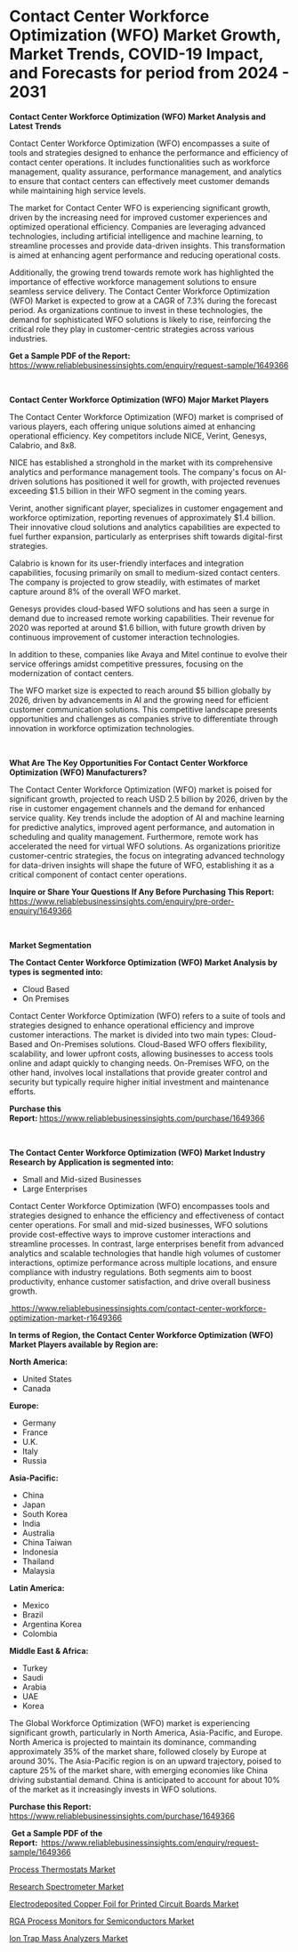 <p><h1>Contact Center Workforce Optimization (WFO) Market Growth, Market Trends, COVID-19 Impact, and Forecasts for period from 2024 - 2031</h1></p><p><strong>Contact Center Workforce Optimization (WFO) Market Analysis and Latest Trends</strong></p>
<p><p>Contact Center Workforce Optimization (WFO) encompasses a suite of tools and strategies designed to enhance the performance and efficiency of contact center operations. It includes functionalities such as workforce management, quality assurance, performance management, and analytics to ensure that contact centers can effectively meet customer demands while maintaining high service levels. </p><p>The market for Contact Center WFO is experiencing significant growth, driven by the increasing need for improved customer experiences and optimized operational efficiency. Companies are leveraging advanced technologies, including artificial intelligence and machine learning, to streamline processes and provide data-driven insights. This transformation is aimed at enhancing agent performance and reducing operational costs.</p><p>Additionally, the growing trend towards remote work has highlighted the importance of effective workforce management solutions to ensure seamless service delivery. The Contact Center Workforce Optimization (WFO) Market is expected to grow at a CAGR of 7.3% during the forecast period. As organizations continue to invest in these technologies, the demand for sophisticated WFO solutions is likely to rise, reinforcing the critical role they play in customer-centric strategies across various industries.</p></p>
<p><strong>Get a Sample PDF of the Report:&nbsp;</strong> <a href="https://www.reliablebusinessinsights.com/enquiry/request-sample/1649366?utm_campaign=116&utm_medium=2&utm_source=Github&utm_content=ia&utm_term=29122024&utm_id=contact-center-workforce-optimization-wfo">https://www.reliablebusinessinsights.com/enquiry/request-sample/1649366</a></p>
<p>&nbsp;</p>
<p><strong>Contact Center Workforce Optimization (WFO) Major Market Players</strong></p>
<p><p>The Contact Center Workforce Optimization (WFO) market is comprised of various players, each offering unique solutions aimed at enhancing operational efficiency. Key competitors include NICE, Verint, Genesys, Calabrio, and 8x8. </p><p>NICE has established a stronghold in the market with its comprehensive analytics and performance management tools. The company's focus on AI-driven solutions has positioned it well for growth, with projected revenues exceeding $1.5 billion in their WFO segment in the coming years.</p><p>Verint, another significant player, specializes in customer engagement and workforce optimization, reporting revenues of approximately $1.4 billion. Their innovative cloud solutions and analytics capabilities are expected to fuel further expansion, particularly as enterprises shift towards digital-first strategies.</p><p>Calabrio is known for its user-friendly interfaces and integration capabilities, focusing primarily on small to medium-sized contact centers. The company is projected to grow steadily, with estimates of market capture around 8% of the overall WFO market.</p><p>Genesys provides cloud-based WFO solutions and has seen a surge in demand due to increased remote working capabilities. Their revenue for 2020 was reported at around $1.6 billion, with future growth driven by continuous improvement of customer interaction technologies.</p><p>In addition to these, companies like Avaya and Mitel continue to evolve their service offerings amidst competitive pressures, focusing on the modernization of contact centers.</p><p>The WFO market size is expected to reach around $5 billion globally by 2026, driven by advancements in AI and the growing need for efficient customer communication solutions. This competitive landscape presents opportunities and challenges as companies strive to differentiate through innovation in workforce optimization technologies.</p></p>
<p>&nbsp;</p>
<p><strong>What Are The Key Opportunities For Contact Center Workforce Optimization (WFO) Manufacturers?</strong></p>
<p><p>The Contact Center Workforce Optimization (WFO) market is poised for significant growth, projected to reach USD 2.5 billion by 2026, driven by the rise in customer engagement channels and the demand for enhanced service quality. Key trends include the adoption of AI and machine learning for predictive analytics, improved agent performance, and automation in scheduling and quality management. Furthermore, remote work has accelerated the need for virtual WFO solutions. As organizations prioritize customer-centric strategies, the focus on integrating advanced technology for data-driven insights will shape the future of WFO, establishing it as a critical component of contact center operations.</p></p>
<p><strong>Inquire or Share Your Questions If Any Before Purchasing This Report:</strong> <a href="https://www.reliablebusinessinsights.com/enquiry/pre-order-enquiry/1649366?utm_campaign=116&utm_medium=2&utm_source=Github&utm_content=ia&utm_term=29122024&utm_id=contact-center-workforce-optimization-wfo">https://www.reliablebusinessinsights.com/enquiry/pre-order-enquiry/1649366</a></p>
<p>&nbsp;</p>
<p><strong>Market Segmentation</strong></p>
<p><strong>The Contact Center Workforce Optimization (WFO) Market Analysis by types is segmented into:</strong></p>
<p><ul><li>Cloud Based</li><li>On Premises</li></ul></p>
<p><p>Contact Center Workforce Optimization (WFO) refers to a suite of tools and strategies designed to enhance operational efficiency and improve customer interactions. The market is divided into two main types: Cloud-Based and On-Premises solutions. Cloud-Based WFO offers flexibility, scalability, and lower upfront costs, allowing businesses to access tools online and adapt quickly to changing needs. On-Premises WFO, on the other hand, involves local installations that provide greater control and security but typically require higher initial investment and maintenance efforts.</p></p>
<p><strong>Purchase this Report:&nbsp;</strong><a href="https://www.reliablebusinessinsights.com/purchase/1649366?utm_campaign=116&utm_medium=2&utm_source=Github&utm_content=ia&utm_term=29122024&utm_id=contact-center-workforce-optimization-wfo">https://www.reliablebusinessinsights.com/purchase/1649366</a></p>
<p>&nbsp;</p>
<p><strong>The Contact Center Workforce Optimization (WFO) Market Industry Research by Application is segmented into:</strong></p>
<p><ul><li>Small and Mid-sized Businesses</li><li>Large Enterprises</li></ul></p>
<p><p>Contact Center Workforce Optimization (WFO) encompasses tools and strategies designed to enhance the efficiency and effectiveness of contact center operations. For small and mid-sized businesses, WFO solutions provide cost-effective ways to improve customer interactions and streamline processes. In contrast, large enterprises benefit from advanced analytics and scalable technologies that handle high volumes of customer interactions, optimize performance across multiple locations, and ensure compliance with industry regulations. Both segments aim to boost productivity, enhance customer satisfaction, and drive overall business growth.</p></p>
<p><a href="https://www.reliablebusinessinsights.com/contact-center-workforce-optimization-market-r1649366?utm_campaign=116&utm_medium=2&utm_source=Github&utm_content=ia&utm_term=29122024&utm_id=contact-center-workforce-optimization-wfo">&nbsp;https://www.reliablebusinessinsights.com/contact-center-workforce-optimization-market-r1649366</a></p>
<p><strong>In terms of Region, the Contact Center Workforce Optimization (WFO) Market Players available by Region are:</strong></p>
<p>
    <p> <strong> North America: </strong>
        <ul>
            <li>United States</li>
            <li>Canada</li>
        </ul>
        </p> 
    <p> <strong> Europe: </strong>
        <ul>
            <li>Germany</li>
            <li>France</li>
            <li>U.K.</li>
            <li>Italy</li>
            <li>Russia</li>
        </ul>
        </p> 
    <p> <strong> Asia-Pacific: </strong>
        <ul>
            <li>China</li>
            <li>Japan</li>
            <li>South Korea</li>
            <li>India</li>
            <li>Australia</li>
            <li>China Taiwan</li>
            <li>Indonesia</li>
            <li>Thailand</li>
            <li>Malaysia</li>
        </ul>
        </p> 
    <p> <strong> Latin America: </strong>
        <ul>
            <li>Mexico</li>
            <li>Brazil</li>
            <li>Argentina Korea</li>
            <li>Colombia</li>
        </ul>
        </p> 
    <p> <strong> Middle East & Africa: </strong>
        <ul>
            <li>Turkey</li>
            <li>Saudi</li>
            <li>Arabia</li>
            <li>UAE</li>
            <li>Korea</li>
        </ul>
    </p>
    </p>
<p><p>The Global Workforce Optimization (WFO) market is experiencing significant growth, particularly in North America, Asia-Pacific, and Europe. North America is projected to maintain its dominance, commanding approximately 35% of the market share, followed closely by Europe at around 30%. The Asia-Pacific region is on an upward trajectory, poised to capture 25% of the market share, with emerging economies like China driving substantial demand. China is anticipated to account for about 10% of the market as it increasingly invests in WFO solutions.</p></p>
<p><strong>Purchase this Report: </strong><a href="https://www.reliablebusinessinsights.com/purchase/1649366?utm_campaign=116&utm_medium=2&utm_source=Github&utm_content=ia&utm_term=29122024&utm_id=contact-center-workforce-optimization-wfo">https://www.reliablebusinessinsights.com/purchase/1649366</a></p>
<p>&nbsp;<strong>Get a Sample PDF of the Report:&nbsp;&nbsp;</strong><a href="https://www.reliablebusinessinsights.com/enquiry/request-sample/1649366?utm_campaign=116&utm_medium=2&utm_source=Github&utm_content=ia&utm_term=29122024&utm_id=contact-center-workforce-optimization-wfo">https://www.reliablebusinessinsights.com/enquiry/request-sample/1649366</a></p>
<p><strong></strong></p>
<p><p><a href="https://github.com/osbornrdaflalo/Market-Research-Report-List-1/blob/main/process-thermostats-market.md?utm_campaign=116&utm_medium=2&utm_source=Github&utm_content=ia&utm_term=29122024&utm_id=contact-center-workforce-optimization-wfo">Process Thermostats Market</a></p><p><a href="https://github.com/kimberjam0i/Market-Research-Report-List-1/blob/main/research-spectrometer-market.md?utm_campaign=116&utm_medium=2&utm_source=Github&utm_content=ia&utm_term=29122024&utm_id=contact-center-workforce-optimization-wfo">Research Spectrometer Market</a></p><p><a href="https://github.com/darenph8er/Market-Research-Report-List-1/blob/main/electrodeposited-copper-foil-for-printed-circuit-boards-market.md?utm_campaign=116&utm_medium=2&utm_source=Github&utm_content=ia&utm_term=29122024&utm_id=contact-center-workforce-optimization-wfo">Electrodeposited Copper Foil for Printed Circuit Boards Market</a></p><p><a href="https://github.com/lashaunm5st/Market-Research-Report-List-1/blob/main/rga-process-monitors-for-semiconductors-market.md?utm_campaign=116&utm_medium=2&utm_source=Github&utm_content=ia&utm_term=29122024&utm_id=contact-center-workforce-optimization-wfo">RGA Process Monitors for Semiconductors Market</a></p><p><a href="https://github.com/ElviraLeka1962/Market-Research-Report-List-1/blob/main/ion-trap-mass-analyzers-market.md?utm_campaign=116&utm_medium=2&utm_source=Github&utm_content=ia&utm_term=29122024&utm_id=contact-center-workforce-optimization-wfo">Ion Trap Mass Analyzers Market</a></p></p>